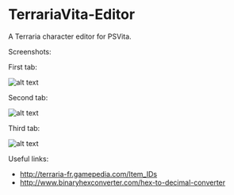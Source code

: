 # TerrariaVita-Editor
A Terraria character editor for PSVita.

Screenshots:

First tab:

![alt text](https://image.noelshack.com/fichiers/2017/30/6/1501281201-tce1.png)

Second tab:

![alt text](https://image.noelshack.com/fichiers/2017/30/6/1501281028-tce2.png)

Third tab:

![alt text](https://image.noelshack.com/fichiers/2017/30/6/1501281031-tce3.png)

Useful links:
- http://terraria-fr.gamepedia.com/Item_IDs
- http://www.binaryhexconverter.com/hex-to-decimal-converter
